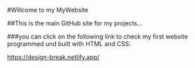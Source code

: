 #Willcome to my MyWebsite


##This is the main GitHub site for my projects...

###you can click on the following link to check my first website programmed und built with HTML and CSS:

https://design-break.netlify.app/
